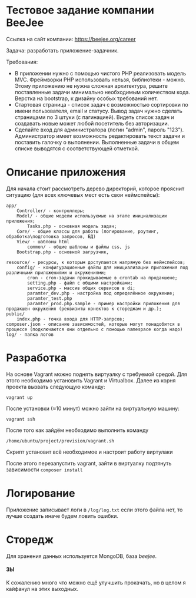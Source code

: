 # Тестовое задание компании BeeJee 

Ссылка на сайт компании: https://beejee.org/career

Задача: разработать приложение-задачник.

Требования:
* В приложении нужно с помощью чистого PHP реализовать модель MVC. Фреймворки PHP использовать нельзя, библиотеки - можно. Этому приложению не нужна сложная архитектура, решите поставленные задачи минимально необходимым количеством кода. Верстка на bootstrap, к дизайну особых требований нет.
* Стартовая страница - список задач с возможностью сортировки по имени пользователя, email и статусу. Вывод задач нужно сделать страницами по 3 штуки (с пагинацией). Видеть список задач и создавать новые может любой посетитель без авторизации.
* Сделайте вход для администратора (логин "admin", пароль "123"). Администратор имеет возможность редактировать текст задачи и поставить галочку о выполнении. Выполненные задачи в общем списке выводятся с соответствующей отметкой.

# Описание приложения

Для начала стоит рассмотреть дерево директорий, которое прояснит ситуацию (для всех ключевых мест есть свои неймспейсы):

```
app/
    Controller/ - контроллеры;
    Model/ - общие модели используемые на этапе инициализации приложения;
        Tasks.php - основная модель задач;
    Core/ - общие классы для работы (логирование, роутинг, обработка\подготовка запросов, БД) 
    View/ - шаблоны html
        common/ - общие шаблоны и файлы css, js
    Bootstrap.php - основной загрузчик, 
   
resource/ - ресурсы, к которым доступаются напрямую без неймспейсов;
    config/ - конфигурационные файлы для инициализации приложения под различными приложениями и окружениями;
        cron - cron-задачи прокидываемые в crontab на продакшене;
        setting.php - файл с общими настройками;
        service.php - массив общих сервисов в di;
        paramter_dev.php - настройка под определённое окружение;
        paramter_test.php
        paramter_prod.php.sample - пример настройки приложения для продакшен окружения (реквизиты конектов к стореджам и др.);
public/
    index.php - точка входа для HTTP-запрсов;
composer.json - описание зависимостей, которые могут понадобится в процессе (подключаются они отдельно с помощью namespace когда надо)
log/ - папка логов
```

# Разработка

На основе Vagrant можно поднять виртуалку с требуемой средой. Для этого необходимо установить Vagrant и Virtualbox. 
Далее из корня проекта вызвать следующую команду:
```
vagrant up
```
После установки (≈10 минут) можно зайти на виртуальную машину:
```
vagrant ssh
```
После того как зайдём необходимо выполнить команду
```
/home/ubuntu/project/provision/vagrant.sh
```
Скрипт установит всё необходимое и настроит работу виртулаки

После этого перезапустить vagrant, зайти в виртуалку подтянуть зависимости `composer install`

# Логирование

Приложение записывает логи в `/log/log.txt` если этого файла нет, то лучше создать иначе будем ловить ошибки.

# Сторедж

Для хранения данных используется MongoDB, база *beejee*.

#### ЗЫ

К сожалению много что можно ещё улучшить прокачать, но в целом я кайфанул на этих выходных.